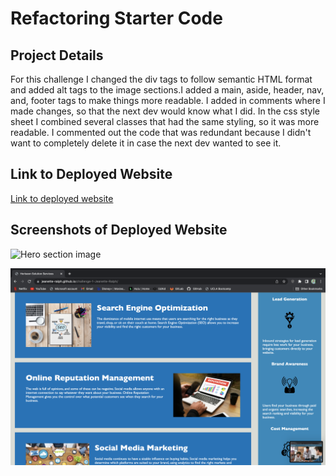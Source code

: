 # Refactoring Starter Code

## Project Details
For this challenge I changed the div tags to follow semantic HTML format and added alt tags to the image sections.I added a main, aside, header, nav, and, footer tags to make things more readable. I added in comments where I made changes, so that the next dev would know what I did. 
In the css style sheet I combined several classes that had the same styling, so it was more readable. I commented out the code that was redundant because I didn't want to completely delete it in case the next dev wanted to see it. 

## Link to Deployed Website
[Link to deployed website](https://jeanette-ralph.github.io/challenge-1-Jeanette-Ralph/)

## Screenshots of Deployed Website

![Hero section image](hero.png)

![main section image](main.png)

